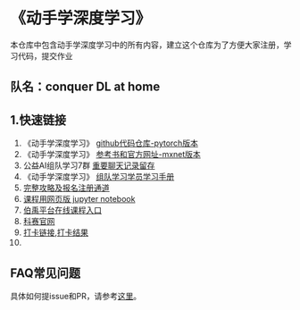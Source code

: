 # 《动手学深度学习》
本仓库中包含动手学深度学习中的所有内容，建立这个仓库为了方便大家注册，学习代码，提交作业
## 队名：conquer DL at home

## 1.快速链接
1. 《动手学深度学习》 [github代码仓库-pytorch版本](https://github.com/ShusenTang/Dive-into-DL-PyTorch)
2. 《动手学深度学习》 [参考书和官方网址-mxnet版本](http://zh.gluon.ai/)
3. 公益AI组队学习7群  [重要聊天记录留存](https://shimo.im/docs/Dg6ch9gjrykHDW8p/)
4. 《动手学深度学习》 [组队学习学员学习手册](https://shimo.im/docs/pdr3wkyHKrxJYdyT/read)
5. [完整攻略及报名注册通道](https://mp.weixin.qq.com/s/mBsOi1AOtLZWSGX7ESFJhg)
6. [课程用网页版 jupyter notebook](https://tangshusen.me/Dive-into-DL-PyTorch/#/)
7. [伯禹平台在线课程入口](https://www.boyuai.com/elites/course/cZu18YmweLv10OeV)
8. [科赛官网](https://www.kesci.com/)
9. [打卡链接](https://jinshuju.net/f/LYtniN),[打卡结果](https://jinshuju.net/f/LYtniN/r/aL1mRs)
10. 



## FAQ常见问题
具体如何提issue和PR，请参考[这里](CONTRIBUTING.md)。


